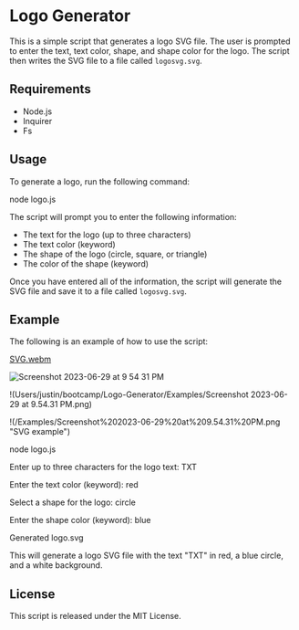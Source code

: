 # Logo Generator

This is a simple script that generates a logo SVG file. The user is prompted to enter the text, text color, shape, and shape color for the logo. The script then writes the SVG file to a file called `logosvg.svg`.

## Requirements

* Node.js
* Inquirer
* Fs

## Usage

To generate a logo, run the following command:


node logo.js


The script will prompt you to enter the following information:

* The text for the logo (up to three characters)
* The text color (keyword)
* The shape of the logo (circle, square, or triangle)
* The color of the shape (keyword)

Once you have entered all of the information, the script will generate the SVG file and save it to a file called `logosvg.svg`.

## Example

The following is an example of how to use the script:

[SVG.webm](https://github.com/jlmartin82/Logo-Generator/assets/129562637/db064a24-f428-4d91-be95-c3ea8cb4e424)

![Screenshot 2023-06-29 at 9 54 31 PM](https://github.com/jlmartin82/Logo-Generator/assets/129562637/09085c97-edda-454b-81ad-ee1b2902db75)


!(Users/justin/bootcamp/Logo-Generator/Examples/Screenshot 2023-06-29 at 9.54.31 PM.png)

!(/Examples/Screenshot%202023-06-29%20at%209.54.31%20PM.png "SVG example")

node logo.js

Enter up to three characters for the logo text: TXT

Enter the text color (keyword): red

Select a shape for the logo: circle

Enter the shape color (keyword): blue

Generated logo.svg


This will generate a logo SVG file with the text "TXT" in red, a blue circle, and a white background.

## License

This script is released under the MIT License.

